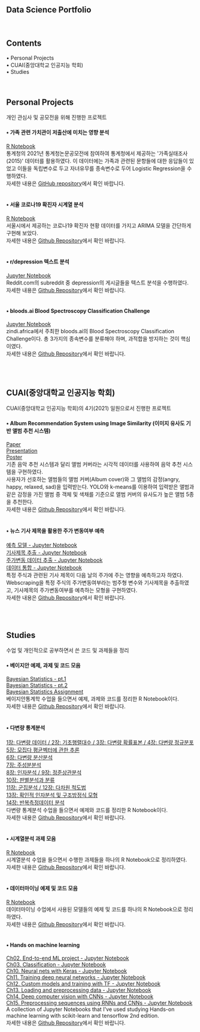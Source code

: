 ## Data Science Portfolio

<br/>



## Contents

• Personal Projects  
• CUAI(중앙대학교 인공지능 학회)  
• Studies 

<br/>



## Personal Projects

개인 관심사 및 공모전을 위해 진행한 프로젝트


#### • 가족 관련 가치관이 저출산에 미치는 영향 분석

[R Notebook](https://rawcdn.githack.com/jaeyonggy/R-Fertility/16dc5b5b2e6c955986c5d6c4ce44cd96f8cbec79/Fertility_Analysis.nb.html)  
통계청의 2021년 통계청논문공모전에 참여하여 통계청에서 제공하는 '가족실태조사(2015)' 데이터를 활용하였다. 이 데이터에는 가족과 관련된 문항들에 대한 응답들이 있었고 이들을 독립변수로 두고 자녀유무를 종속변수로 두어 Logistic Regression을 수행하였다.  
자세한 내용은 [GitHub repository](https://github.com/jaeyonggy/R-Fertility)에서 확인 바랍니다.  
<br/>


#### • 서울 코로나19 확진자 시계열 분석

[R Notebook](https://rawcdn.githack.com/jaeyonggy/TimeSeries-SeoulCovid-19/d95605a465171fe029b8cafb99da6c417574076b/Seoul_covid19_Timeseries.nb.html)  
서울시에서 제공하는 코로나19 확진자 현황 데이터를 가지고 ARIMA 모델을 간단하게 구현해 보았다.  
자세한 내용은 [Github Repository](https://github.com/jaeyonggy/TimeSeries-SeoulCovid-19)에서 확인 바랍니다.  
<br/>


#### • r/depression 텍스트 분석

[Jupyter Notebook](https://nbviewer.org/github/jaeyonggy/Project-RedditDepressionTextAnalysis/blob/main/depression_text_analysis.ipynb)  
Reddit.com의 subreddit 중 depression의 게시글들을 텍스트 분석을 수행하였다.  
자세한 내용은 [Github Repository](https://github.com/jaeyonggy/Project-RedditDepressionTextAnalysis)에서 확인 바랍니다.  
<br/>


#### • bloods.ai Blood Spectroscopy Classification Challenge

[Jupyter Notebook](https://nbviewer.org/github/jaeyonggy/Zindi_Classification/blob/main/pca_rf_xgb_cv_final.ipynb)  
zindi.africa에서 주최한 bloods.ai의 Blood Spectroscopy Classification Challenge이다. 총 3가지의 종속변수를 분류해야 하며, 과적합을 방지하는 것이 핵심이였다.  
자세한 내용은 [Github Repository](https://github.com/jaeyonggy/Zindi_Classification)에서 확인 바랍니다.  
<br/>

<br/>



## CUAI(중앙대학교 인공지능 학회)

CUAI(중앙대학교 인공지능 학회)의 4기(2021) 일원으로서 진행한 프로젝트


#### • Album Recommendation System using Image Similarity (이미지 유사도 기반 앨범 추천 시스템)

[Paper](https://github.com/CUAI-CAU/2021-CUAI-Winter-Conference/blob/main/paper/J.pdf)  
[Presentation](https://www.youtube.com/watch?v=ff_UeduK5lk)  
[Poster](https://github.com/CUAI-CAU/2021-CUAI-Winter-Conference/blob/main/poster/J.pdf)  
기존 음악 추천 시스템과 달리 앨범 커버라는 시각적 데이터를 사용하여 음악 추천 시스템을 구현하였다.  
사용자가 선호하는 앨범들의 앨범 커버(Album cover)와 그 앨범의 감정(angry, happy, relaxed, sad)을 입력받는다. YOLO와 k-means를 이용하여 입력받은 앨범과 같은 감정을 가진 앨범 중 객체 및 색채를 기준으로 앨범 커버의 유사도가 높은 앨범 5종을 추천한다.  
자세한 내용은 [Github Repository](https://github.com/CUAI-CAU/Recommend-By-Album-Covers)에서 확인 바랍니다.  
<br/>


#### • 뉴스 기사 제목을 활용한 주가 변동여부 예측

[예측 모델 - Jupyter Notebook](https://nbviewer.org/github/jaeyonggy/CUAI-Headlines_TextAnalysis_For_StockPrice_Prediction/blob/main/tfidf_title_to_pred.ipynb)  
[기사제목 추출 - Jupyter Notebook](https://nbviewer.org/github/jaeyonggy/CUAI-Headlines_TextAnalysis_For_StockPrice_Prediction/blob/main/Web%20Scraping%20for%20headlines/data_title.ipynb)  
[주가변동 데이터 추출 - Jupyter Notebook](https://nbviewer.org/github/jaeyonggy/CUAI-Headlines_TextAnalysis_For_StockPrice_Prediction/blob/main/Web%20Scraping%20for%20headlines/data_stock.ipynb)  
[데이터 통합 - Jupyter Notebook](https://nbviewer.org/github/jaeyonggy/CUAI-Headlines_TextAnalysis_For_StockPrice_Prediction/blob/main/Web%20Scraping%20for%20headlines/data_merge.ipynb)  
특정 주식과 관련된 기사 제목이 다음 날의 주가에 주는 영향을 예측하고자 하였다. Webscraping을 특정 주식의 주가변동여부라는 범주형 변수와 기사제목을 추출하였고, 기사제목의 주가변동여부를 예측하는 모형을 구현하였다.  
자세한 내용은 [Github Repository](https://github.com/jaeyonggy/CUAI-Headlines_TextAnalysis_For_StockPrice_Prediction)에서 확인 바랍니다.  
<br/>

<br/>



## Studies

수업 및 개인적으로 공부하면서 쓴 코드 및 과제들을 정리


#### • 베이지안 예제, 과제 및 코드 모음

[Bayesian Statistics - pt.1](https://rawcdn.githack.com/jaeyonggy/Studies/af145c5bf560ee27a645edb24839470229a7a38d/Bayesian.nb.html)  
[Bayesian Statistics - pt.2](https://rawcdn.githack.com/jaeyonggy/Studies/af145c5bf560ee27a645edb24839470229a7a38d/Bayesian_pt2.nb.html)  
[Bayesian Statistics Assignment](https://rawcdn.githack.com/jaeyonggy/Studies/af145c5bf560ee27a645edb24839470229a7a38d/Bayes_HW.nb.html)  
베이지안통계학 수업을 들으면서 예제, 과제와 코드를 정리한 R Notebook이다.  
자세한 내용은 [Github Repository](https://github.com/jaeyonggy/Studies)에서 확인 바랍니다.  
<br/>


#### • 다변량 통계분석

[1장: 다변량 데이터 / 2장: 기초행렬대수 / 3장: 다변량 확률표본 / 4장: 다변량 정규분포](https://rawcdn.githack.com/jaeyonggy/Studies/af145c5bf560ee27a645edb24839470229a7a38d/MVA.nb.html)  
[5장: 모집다 평균벡터에 관한 추론](https://rawcdn.githack.com/jaeyonggy/Studies/af145c5bf560ee27a645edb24839470229a7a38d/MVA2.nb.html)  
[6장: 다변량 분산분석](https://rawcdn.githack.com/jaeyonggy/Studies/af145c5bf560ee27a645edb24839470229a7a38d/MVA3.nb.html)  
[7장: 주성분분석](https://rawcdn.githack.com/jaeyonggy/Studies/af145c5bf560ee27a645edb24839470229a7a38d/MVA4.nb.html)  
[8장: 인자분석 / 9장: 정준상관분석](https://rawcdn.githack.com/jaeyonggy/Studies/2d7a9776bc75fbbd9e0217a53a71f1c2ffad2791/MVA5.nb.html)  
[10장: 판별분석과 분류](https://rawcdn.githack.com/jaeyonggy/Studies/1179796d44f3135fe32fa453b25831f1e8e4dc8c/MVA6.nb.html)  
[11장: 군집분석 / 12장: 다차원 척도법](https://rawcdn.githack.com/jaeyonggy/Studies/501359794b5992561e309e3d451137d4a1e2fc7a/MVA7.nb.html)  
[13장: 확인적 인자분석 및 구조방정식 모형](https://rawcdn.githack.com/jaeyonggy/Studies/af7202e305b4e86d003b3e1e5f3305f1f5aa2d5e/MVA8.nb.html)  
[14장: 반복측정데이터 분석](https://rawcdn.githack.com/jaeyonggy/Studies/c3c7ff4443fc53b30dc290b3788ddc420242b6f6/MVA9.nb.html)  
다변량 통계분석 수업을 들으면서 예제와 코드를 정리한 R Notebook이다.  
자세한 내용은 [Github Repository](https://github.com/jaeyonggy/Studies)에서 확인 바랍니다.  
<br/>


#### • 시계열분석 과제 모음

[R Notebook](https://rawcdn.githack.com/jaeyonggy/Studies/af145c5bf560ee27a645edb24839470229a7a38d/Timeseries.nb.html)  
시계열분석 수업을 들으면서 수행한 과제들을 하나의 R Notebook으로 정리하였다.  
자세한 내용은 [Github Repository](https://github.com/jaeyonggy/Studies)에서 확인 바랍니다.  
<br/>


#### • 데이터마이닝 예제 및 코드 모음

[R Notebook](https://rawcdn.githack.com/jaeyonggy/Studies/af145c5bf560ee27a645edb24839470229a7a38d/datamining_notebook.nb.html)  
데이터마이닝 수업에서 사용된 모델들의 예제 및 코드를 하나의 R Notebook으로 정리하였다.  
자세한 내용은 [Github Repository](https://github.com/jaeyonggy/Studies)에서 확인 바랍니다.  
<br/>


#### • Hands on machine learning

[Ch02. End-to-end ML project - Jupyter Notebook](https://nbviewer.org/github/jaeyonggy/Studies/blob/main/ML/02_end_to_end_machine_learning_project.ipynb)  
[Ch03. Classification - Jupyter Notebook](https://nbviewer.org/github/jaeyonggy/Studies/blob/main/ML/03_classification.ipynb)  
[Ch10. Neural nets with Keras - Jupyter Notebook](https://nbviewer.org/github/jaeyonggy/Studies/blob/main/ML/10_neural_nets_with_keras.ipynb)  
[Ch11. Training deep neural networks - Jupyter Notebook](https://nbviewer.org/github/jaeyonggy/Studies/blob/main/ML/11_training_deep_neural_networks.ipynb)  
[Ch12. Custom models and training with TF - Jupyter Notebook](https://nbviewer.org/github/jaeyonggy/Studies/blob/main/ML/12_custom_models_and_training_with_tensorflow.ipynb)  
[Ch13. Loading and preprocessing data - Jupyter Notebook](https://nbviewer.org/github/jaeyonggy/Studies/blob/main/ML/13_loading_and_preprocessing_data.ipynb)  
[Ch14. Deep computer vision with CNNs - Jupyter Notebook](https://nbviewer.org/github/jaeyonggy/Studies/blob/main/ML/14_deep_computer_vision_with_cnns.ipynb)  
[Ch15. Preprocessing sequences using RNNs and CNNs - Jupyter Notebook](https://nbviewer.org/github/jaeyonggy/Studies/blob/main/ML/15_processing_sequences_using_rnns_and_cnns.ipynb)  
A collection of Jupyter Notebooks that I've used studying Hands-on machine learning with scikit-learn and tensorflow 2nd edition.  
자세한 내용은 [Github Repository](https://github.com/jaeyonggy/Studies)에서 확인 바랍니다.  
<br/>

<br/>


